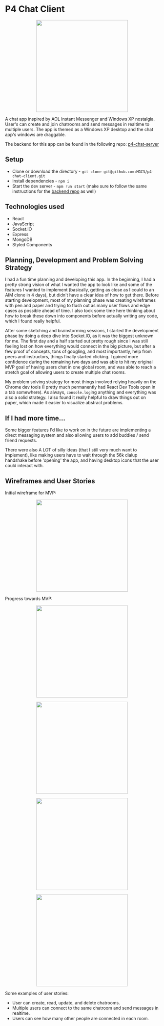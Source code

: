 # P4 Chat Client

<p align="center">
  <img src="https://raw.githubusercontent.com/MGC3/p4-chat-client/master/documentation/screen-shot-cover.png" width=300>
</p>

A chat app inspired by AOL Instant Messenger and Windows XP nostalgia. User's can create and join chatrooms and send messages in realtime to multiple users. The app is themed as a Windows XP desktop and the chat app's windows are draggable.

The backend for this app can be found in the following repo: [p4-chat-server](https://github.com/MGC3/p4-chat-server)

## Setup

- Clone or download the directory - `git clone git@github.com:MGC3/p4-chat-client.git`
- Install dependencies - `npm i`
- Start the dev server - `npm run start` (make sure to follow the same instructions for the [backend repo](https://github.com/MGC3/p4-chat-server) as well)

## Technologies used

- React
- JavaScript
- Socket.IO
- Express
- MongoDB
- Styled Components

## Planning, Development and Problem Solving Strategy

I had a fun time planning and developing this app. In the beginning, I had a pretty strong vision of what I wanted the app to look like and some of the features I wanted to implement (basically, getting as close as I could to an AIM clone in 4 days), but didn't have a clear idea of how to get there. Before starting development, most of my planning phase was creating wireframes with pen and paper and trying to flush out as many user flows and edge cases as possible ahead of time. I also took some time here thinking about how to break these down into components before actually writing any code, which I found really helpful.

After some sketching and brainstorming sessions, I started the development phase by doing a deep dive into Socket.IO, as it was the biggest unknown for me. The first day and a half started out pretty rough since I was still feeling lost on how everything would connect in the big picture, but after a few proof of concepts, tons of googling, and most importantly, help from peers and instructors, things finally started clicking. I gained more confidence during the remaining two days and was able to hit my original MVP goal of having users chat in one global room, and was able to reach a stretch goal of allowing users to create multiple chat rooms.

My problem solving strategy for most things involved relying heavily on the Chrome dev tools (I pretty much permanently had React Dev Tools open in a tab somewhere). As always, `console.log`ing anything and everything was also a solid strategy. I also found it really helpful to draw things out on paper, which made it easier to visualize abstract problems.

## If I had more time...

Some bigger features I'd like to work on in the future are implementing a direct messaging system and also allowing users to add buddies / send friend requests.

There were also A LOT of silly ideas (that I still very much want to implement), like making users have to wait through the 56k dialup handshake before 'opening' the app, and having desktop icons that the user could interact with.

## Wireframes and User Stories

Initial wireframe for MVP:

<p align="center">
<img src="https://raw.githubusercontent.com/MGC3/p4-chat-client/master/documentation/wireframe.jpg" width=300>
</p>

Progress towards MVP:

<p align="center">
<img src="https://raw.githubusercontent.com/MGC3/p4-chat-client/master/documentation/screen-shot-pre-mvp-1.png" width=300>
</p>

<p align="center">
<img src="https://raw.githubusercontent.com/MGC3/p4-chat-client/master/documentation/screen-shot-pre-mvp-2.png" width=300>
</p>

<p align="center">
  <img src="https://raw.githubusercontent.com/MGC3/p4-chat-client/master/documentation/screen-shot-mvp.png" width=300>
</p>

<p align="center">
<img src="https://raw.githubusercontent.com/MGC3/p4-chat-client/master/documentation/screen-shot-cover.png" width=300>
</p>

Some examples of user stories:

- User can create, read, update, and delete chatrooms.
- Multiple users can connect to the same chatroom and send messages in realtime.
- Users can see how many other people are connected in each room.
